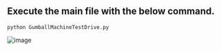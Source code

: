 ## Execute the main file with the below command.
 ```python3
python GumballMachineTestDrive.py
 ```  
![image](https://github.com/rebuild-123/Python-Head-First-Design-Patterns/blob/main/pictures_for_README/state_gumball.png)